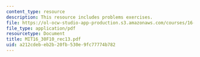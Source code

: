 ```yaml
---
content_type: resource
description: This resource includes problems exercises.
file: https://ol-ocw-studio-app-production.s3.amazonaws.com/courses/16-30-feedback-control-systems-fall-2010/a212cdebeb2b20fb530e9fc77774b782_MIT16_30F10_rec13.pdf
file_type: application/pdf
resourcetype: Document
title: MIT16_30F10_rec13.pdf
uid: a212cdeb-eb2b-20fb-530e-9fc77774b782
---
```

